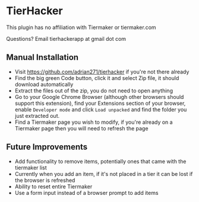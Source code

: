 # TierHacker

This plugin has no affiliation with Tiermaker or tiermaker.com

Questions? Email tierhackerapp at gmail dot com

## Manual Installation

- Visit https://github.com/adrian271/tierhacker if you're not there already
- Find the big green Code button, click it and select Zip file, it should download automatically
- Extract the files out of the zip, you do not need to open anything
- Go to your Google Chrome Browser (although other browsers should support this extension), find your Extensions section of your browser, enable `Developer mode` and click `Load unpacked` and find the folder you just extracted out.
- Find a Tiermaker page you wish to modify, if you're already on a Tiermaker page then you will need to refresh the page

## Future Improvements

- Add functionality to remove items, potentially ones that came with the tiermaker list
- Currently when you add an item, if it's not placed in a tier it can be lost if the browser is refreshed
- Ability to reset entire Tiermaker
- Use a form input instead of a browser prompt to add items
